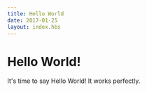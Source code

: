 ```yaml
---
title: Hello World
date: 2017-01-25
layout: index.hbs
---
```

# Hello World!

It's time to say Hello World! It works perfectly.
